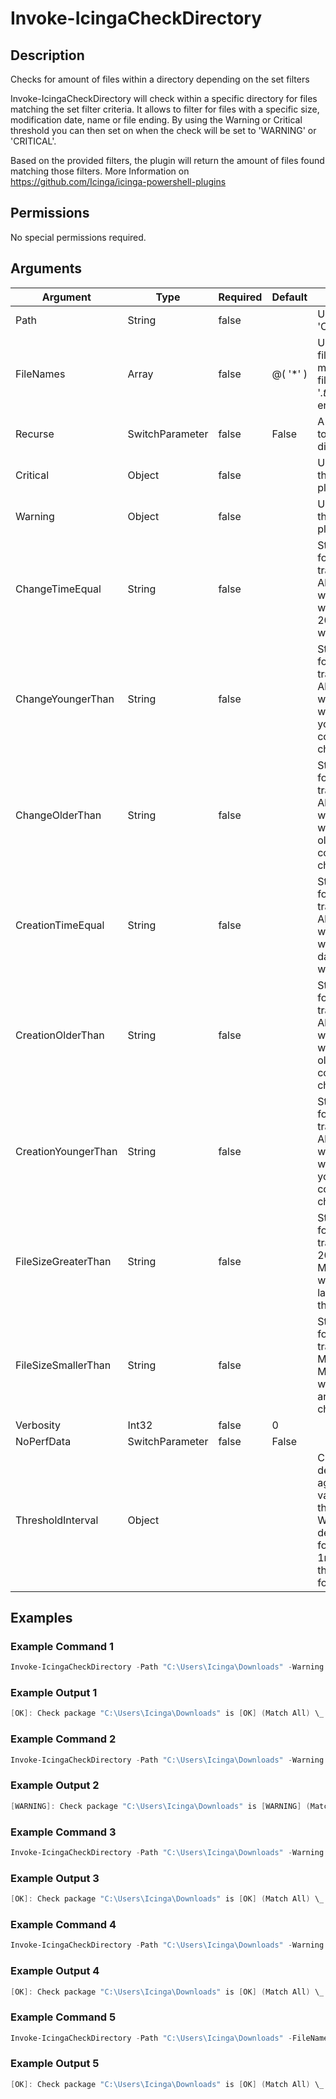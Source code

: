 
# Invoke-IcingaCheckDirectory

## Description

Checks for amount of files within a directory depending on the set filters

Invoke-IcingaCheckDirectory will check within a specific directory for files matching the set filter criteria.
It allows to filter for files with a specific size, modification date, name or file ending.
By using the Warning or Critical threshold you can then set on when the check will be set to 'WARNING' or 'CRITICAL'.

Based on the provided filters, the plugin will return the amount of files found matching those filters.
More Information on https://github.com/Icinga/icinga-powershell-plugins

## Permissions

No special permissions required.

## Arguments

| Argument | Type | Required | Default | Description |
| ---      | ---  | ---      | ---     | ---         |
| Path | String | false |  | Used to specify a path. e.g. 'C:\Users\Icinga\Downloads' |
| FileNames | Array | false | @( '*' ) | Used to specify an array of filenames or expressions to match against results to filter for specific files.  e.g '*.txt', '*.sql', finds all files ending with .txt and .sql |
| Recurse | SwitchParameter | false | False | A switch, which can be set to search through directories recursively. |
| Critical | Object | false |  | Used to specify a Critical threshold. Follows the Icinga plugin threshold |
| Warning | Object | false |  | Used to specify a Warning threshold. Follows the Icinga plugin threshold |
| ChangeTimeEqual | String | false |  | String that expects input format like "20d", which translates to 20 days. Allowed units: ms, s, m, h, d, w, M, y.  Thereby all files which have been changed 20 days ago are considered within the check. |
| ChangeYoungerThan | String | false |  | String that expects input format like "20d", which translates to 20 days. Allowed units: ms, s, m, h, d, w, M, y.  Thereby all files which have a change date younger then 20 days are considered within the check. |
| ChangeOlderThan | String | false |  | String that expects input format like "20d", which translates to 20 days. Allowed units: ms, s, m, h, d, w, M, y.  Thereby all files which have a change date older then 20 days are considered within the check. |
| CreationTimeEqual | String | false |  | String that expects input format like "20d", which translates to 20 days. Allowed units: ms, s, m, h, d, w, M, y.  Thereby all files which have been created 20 days ago are considered within the check. |
| CreationOlderThan | String | false |  | String that expects input format like "20d", which translates to 20 days. Allowed units: ms, s, m, h, d, w, M, y.  Thereby all files which have a creation date older then 20 days are considered within the check. |
| CreationYoungerThan | String | false |  | String that expects input format like "20d", which translates to 20 days. Allowed units: ms, s, m, h, d, w, M, y.  Thereby all files which have a creation date younger then 20 days are considered within the check. |
| FileSizeGreaterThan | String | false |  | String that expects input format like "20MB", which translates to the filze size 20 MB. Allowed units: B, KB, MB, GB, TB.  Thereby all files with a size of 20 MB or larger are considered within the check. |
| FileSizeSmallerThan | String | false |  | String that expects input format like "5MB", which translates to the filze size 5 MB. Allowed units: B, KB, MB, GB, TB.  Thereby all files with a size of 5 MB or less are considered within the check. |
| Verbosity | Int32 | false | 0 |  |
| NoPerfData | SwitchParameter | false | False |  |
| ThresholdInterval | Object |  |  | Change the value your defined threshold checks against from the current value to a collected time threshold of the Icinga for Windows daemon, as described [here](https://icinga.com/docs/icinga-for-windows/latest/doc/service/10-Register-Service-Checks/). An example for this argument would be 1m or 15m which will use the average of 1m or 15m for monitoring. |

## Examples

### Example Command 1

```powershell
Invoke-IcingaCheckDirectory -Path "C:\Users\Icinga\Downloads" -Warning 20 -Critical 30 -Verbosity 3
```

### Example Output 1

```powershell
[OK]: Check package "C:\Users\Icinga\Downloads" is [OK] (Match All) \_ [OK]: C:\Users\Icinga\Downloads is 19
```

### Example Command 2

```powershell
Invoke-IcingaCheckDirectory -Path "C:\Users\Icinga\Downloads" -Warning 20 -Critical 30 -Verbosity 3
```

### Example Output 2

```powershell
[WARNING]: Check package "C:\Users\Icinga\Downloads" is [WARNING] (Match All) \_ [WARNING]: C:\Users\Icinga\Downloads is 24
```

### Example Command 3

```powershell
Invoke-IcingaCheckDirectory -Path "C:\Users\Icinga\Downloads" -Warning 20 -Critical 30 -Verbosity 3 -ChangeYoungerThan 20d
```

### Example Output 3

```powershell
[OK]: Check package "C:\Users\Icinga\Downloads" is [OK] (Match All) \_ [OK]: C:\Users\Icinga\Downloads is 1
```

### Example Command 4

```powershell
Invoke-IcingaCheckDirectory -Path "C:\Users\Icinga\Downloads" -Warning 20 -Critical 30 -Verbosity 3 -ChangeOlderThan 100d
```

### Example Output 4

```powershell
[OK]: Check package "C:\Users\Icinga\Downloads" is [OK] (Match All) \_ [OK]: C:\Users\Icinga\Downloads is 19
```

### Example Command 5

```powershell
Invoke-IcingaCheckDirectory -Path "C:\Users\Icinga\Downloads" -FileNames "*.txt","*.sql" -Warning 20 -Critical 30 -Verbosity 3
```

### Example Output 5

```powershell
[OK]: Check package "C:\Users\Icinga\Downloads" is [OK] (Match All) \_ [OK]: C:\Users\Icinga\Downloads is 4
```
